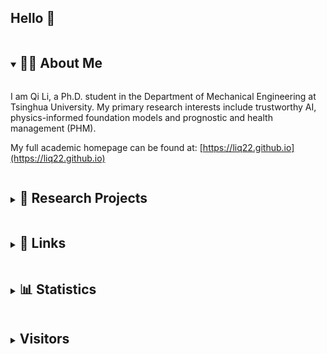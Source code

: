 ## Hello 👋 

<details open>
<summary><h2 style="display: inline-block">👨‍🎓 About Me</h2></summary>

I am Qi Li, a Ph.D. student in the Department of Mechanical Engineering at Tsinghua University. My primary research interests include trustworthy AI, physics-informed foundation models and prognostic and health management (PHM).

My full academic homepage can be found at: [https://liq22.github.io](https://liq22.github.io)
</details>

<details>
<summary><h2 style="display: inline-block">🔬 Research Projects</h2></summary>

<details>
<summary><h3 style="display: inline-block">PHM Foundation Model</h3></summary>

Building large-scale, general-purpose models for industrial equipment health monitoring and predictive maintenance.
</details>

<details>
<summary><h3 style="display: inline-block">Neural-symbolic Diagnosis</h3></summary>

Combining neural networks with symbolic reasoning to create more interpretable and robust fault diagnosis systems.
</details>

<details>
<summary><h3 style="display: inline-block">Cross-domain Diagnosis</h3></summary>

Developing methods to transfer knowledge between different domains and equipment types for more efficient fault diagnosis.
</details>
</details>

<details>
<summary><h2 style="display: inline-block">🔗 Links</h2></summary>

[![Google Scholar](https://img.shields.io/badge/Google_Scholar-Follow-green?style=social&logo=googlescholar)](https://scholar.google.com/citations?user=vCabh8oAAAAJ)
[![Google Scholar Mirror](https://img.shields.io/badge/Google_Scholar_Mirror-Follow-green?style=social&logo=googlescholar)](https://sc.panda985.com/citations?user=1DtpMlAAAAAJ&hl=zh-CN&oi=sra)
[![ResearchGate](https://img.shields.io/badge/ResearchGate-Follow-blue?style=social&logo=researchgate)](https://www.researchgate.net/profile/Qi-Li-155)
[![ORCID](https://img.shields.io/badge/ORCID-Connect-green?style=social&logo=orcid)](https://orcid.org/0000-0001-7105-2818)
[![GitHub](https://img.shields.io/github/followers/liq22?label=follow&style=social)](https://github.com/liq22)
[![Homepage](https://img.shields.io/badge/Homepage-Visit-blue?style=social&logo=github)](https://liq22.github.io)
[![Email](https://img.shields.io/badge/Email-Contact-blue?style=social&logo=gmail)](mailto:liq22@mails.tsinghua.edu.cn)
</details>


<details>
<summary><h2 style="display: inline-block">📊 Statistics</h2></summary>

<div align="center">
  <img src="./assets/pic/LQ.png" width="180" style="margin: 10px;" />
</div>

<div align="center">
  <img src="https://github-readme-stats.vercel.app/api?username=liq22&show_icons=true&icon_color=CE1D2D&text_color=718096&bg_color=ffffff&hide_title=true" style="margin: 10px;" />
</div>

</details>

<details>
<summary><h2 style="display: inline-block">Visitors</h2></summary>

![Nixie Counter](https://moe-counter.glitch.me/get/@liq22?theme=nixietube-1)



<!--
**liq22/liq22** is a ✨ _special_ ✨ repository because its `README.md` (this file) appears on your GitHub profile.
-->
